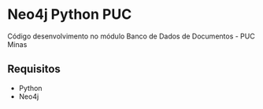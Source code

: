 # Neo4j Python PUC
Código desenvolvimento no módulo Banco de Dados de Documentos - PUC Minas

## Requisitos
- Python
- Neo4j
